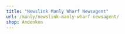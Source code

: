 ```yaml
---
title: "Newslink Manly Wharf Newsagent"
url: /manly/newslink-manly-wharf-newsagent/
shop: Andenken
---
```

